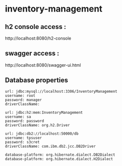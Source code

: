 # inventory-management

## h2 console access : 
http://localhost:8080/h2-console

## swagger access : 
http://localhost:8080/swagger-ui.html

## Database properties
    url: jdbc:mysql://localhost:3306/InventoryManagement
    username: root
    password: manager
    driverClassName:
    
    url: jdbc:h2:mem:InventoryManagement
    username: sa
    password: password
    driverClassName: org.h2.Driver

    url: jdbc:db2://localhost:50000/db
    username: tpsuser
    password: s3cret
    driverClassName: com.ibm.db2.jcc.DB2Driver
    
    database-platform: org.hibernate.dialect.DB2Dialect
    database-platform: org.hibernate.dialect.H2Dialect
